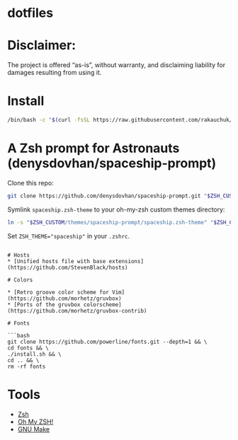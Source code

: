 # dotfiles

# Disclaimer:
The project is offered “as-is”, without warranty, and disclaiming liability for damages resulting from using it. 

# Install
```bash
/bin/bash -c "$(curl -fsSL https://raw.githubusercontent.com/rakauchuk/dotfiles/master/install.sh)"
```

# A Zsh prompt for Astronauts (denysdovhan/spaceship-prompt)
Clone this repo:
```zsh
git clone https://github.com/denysdovhan/spaceship-prompt.git "$ZSH_CUSTOM/themes/spaceship-prompt" --depth=1
```
Symlink `spaceship.zsh-theme` to your oh-my-zsh custom themes directory:
```zsh
ln -s "$ZSH_CUSTOM/themes/spaceship-prompt/spaceship.zsh-theme" "$ZSH_CUSTOM/themes/spaceship.zsh-theme" 
```
Set `ZSH_THEME="spaceship"` in your `.zshrc`.
```

# Hosts
* [Unified hosts file with base extensions](https://github.com/StevenBlack/hosts)

# Colors

* [Retro groove color scheme for Vim](https://github.com/morhetz/gruvbox)
* [Ports of the gruvbox colorscheme](https://github.com/morhetz/gruvbox-contrib)

# Fonts

```bash
git clone https://github.com/powerline/fonts.git --depth=1 && \
cd fonts && \
./install.sh && \
cd .. && \
rm -rf fonts
```

# Tools

* [Zsh](https://www.zsh.org/)
* [Oh My ZSH!](https://ohmyz.sh/)
* [GNU Make](https://www.gnu.org/software/make/)
